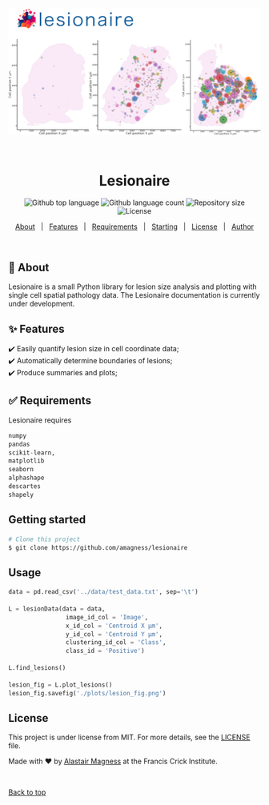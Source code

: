 <div align="center" id="top"> 
  <img src="./docs/images/lesionaire.png" alt="Lesionaire" />

  &#xa0;

  <!-- <a href="https://lesionaire.netlify.app">Demo</a> -->
</div>

<h1 align="center">Lesionaire</h1>

<p align="center">
  <img alt="Github top language" src="https://img.shields.io/github/languages/top/amagness/lesionaire?color=56BEB8">

  <img alt="Github language count" src="https://img.shields.io/github/languages/count/amagness/lesionaire?color=56BEB8">

  <img alt="Repository size" src="https://img.shields.io/github/repo-size/amagness/lesionaire?color=56BEB8">

  <img alt="License" src="https://img.shields.io/github/license/amagness/lesionaire?color=56BEB8">

  <!-- <img alt="Github issues" src="https://img.shields.io/github/issues/amagness/lesionaire?color=56BEB8" /> -->

  <!-- <img alt="Github forks" src="https://img.shields.io/github/forks/amagness/lesionaire?color=56BEB8" /> -->

  <!-- <img alt="Github stars" src="https://img.shields.io/github/stars/amagness/lesionaire?color=56BEB8" /> -->
</p>

<!-- Status -->

<!-- <h4 align="center"> 
	🚧  Lesionaire 🚀 Under construction...  🚧
</h4> 

<hr> -->

<p align="center">
  <a href="#dart-about">About</a> &#xa0; | &#xa0; 
  <a href="#sparkles-features">Features</a> &#xa0; | &#xa0;
  <a href="#white_check_mark-requirements">Requirements</a> &#xa0; | &#xa0;
  <a href="#starting">Starting</a> &#xa0; | &#xa0;
  <a href="#license">License</a> &#xa0; | &#xa0;
  <a href="https://github.com/amagness" target="_blank">Author</a>
</p>

<br>

## :dart: About ##

Lesionaire is a small Python library for lesion size analysis and plotting with single cell spatial pathology data. The Lesionaire documentation is currently under development.

## :sparkles: Features ##

:heavy_check_mark: Easily quantify lesion size in cell coordinate data;\
:heavy_check_mark: Automatically determine boundaries of lesions;\
:heavy_check_mark: Produce summaries and plots;

## :white_check_mark: Requirements ##

Lesionaire requires 
```python
numpy 
pandas
scikit-learn, 
matplotlib 
seaborn
alphashape
descartes 
shapely
```

## Getting started ##

```bash
# Clone this project
$ git clone https://github.com/amagness/lesionaire

```

## Usage ##

```python
data = pd.read_csv('../data/test_data.txt', sep='\t')

L = lesionData(data = data,
                image_id_col = 'Image',
                x_id_col = 'Centroid X µm',
                y_id_col = 'Centroid Y µm',
                clustering_id_col = 'Class',
                class_id = 'Positive')

L.find_lesions()

lesion_fig = L.plot_lesions()
lesion_fig.savefig('./plots/lesion_fig.png')
```

## License ##

This project is under license from MIT. For more details, see the [LICENSE](LICENSE.md) file.


Made with :heart: by <a href="https://github.com/amagness" target="_blank">Alastair Magness</a> at the Francis Crick Institute.

&#xa0;

<a href="#top">Back to top</a>
